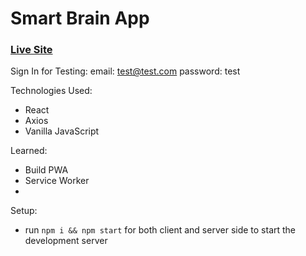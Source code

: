 # Smart Brain App

### [Live Site](https://asmartbrainapp.herokuapp.com/)

Sign In for Testing:
email: test@test.com
password: test

Technologies Used: 
+ React 
+ Axios 
+ Vanilla JavaScript 

Learned: 
+ Build PWA 
+ Service Worker 
+ 

Setup:
- run ```npm i && npm start``` for both client and server side to start the development server
